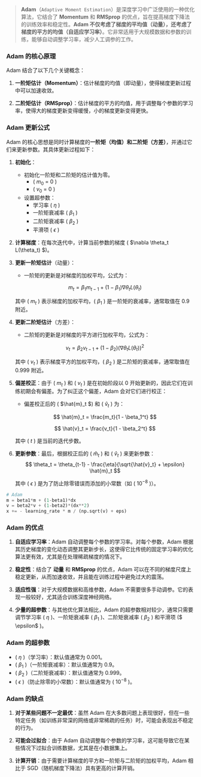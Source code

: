 > **Adam**（`Adaptive Moment Estimation`）是深度学习中广泛使用的一种优化算法，它结合了 **Momentum** 和 **RMSprop** 的优点，旨在提高梯度下降法的训练效率和稳定性。**Adam 不仅考虑了梯度的平均值（动量），还考虑了梯度的平方的均值（自适应学习率）**。它非常适用于大规模数据和参数的训练，能够自动调整学习率，减少人工调参的工作。

### Adam 的核心原理

Adam 结合了以下几个关键概念：

1. **一阶矩估计（Momentum）**：估计梯度的均值（即动量），使得梯度更新过程中可以加速收敛。
   
2. **二阶矩估计（RMSprop）**：估计梯度的平方的均值，用于调整每个参数的学习率，使得大的梯度更新变得缓慢，小的梯度更新变得更快。

### Adam 更新公式

Adam 的核心思想是同时计算梯度的**一阶矩（均值）**和**二阶矩（方差）**，并通过它们来更新参数。其具体更新过程如下：

1. **初始化**：
   - 初始化一阶矩和二阶矩的估计值为零。
     - \( $m_0$ = 0 \)
     - \( $v_0$ = 0 \)
   - 设置超参数：
     - 学习率 \( $\eta$ \)
     - 一阶矩衰减率 \( $\beta_1$ \)
     - 二阶矩衰减率 \( $\beta_2$ \)
     - 平滑项 \( $\epsilon$ \)

2. **计算梯度**：在每次迭代中，计算当前参数的梯度 \( $\nabla \theta_t L(\theta_t) $\)。

3. **更新一阶矩估计**（动量）：
   
   - 一阶矩的更新是对梯度的加权平均，公式为：
   
   $$
   m_t = \beta_1 m_{t-1} + (1 - \beta_1) \nabla \theta_t L(\theta_t)
   $$
   

   
   
   其中 \( $m_t$ \) 表示梯度的加权平均，\( $\beta_1$ \) 是一阶矩的衰减率，通常取值在 0.9 附近。
   
4. **更新二阶矩估计**（方差）：
   - 二阶矩的更新是对梯度的平方进行加权平均，公式为：
   
   $$
   v_t = \beta_2 v_{t-1} + (1 - \beta_2) (\nabla \theta_t L(\theta_t))^2
   $$

   
   
   
   其中 \( $v_t$ \) 表示梯度平方的加权平均，\( $\beta_2$ \) 是二阶矩的衰减率，通常取值在 0.999 附近。
   
5. **偏差校正**：由于 \( $m_t$ \) 和 \( $v_t$ \) 是在初始阶段以 0 开始更新的，因此它们在训练初期会有偏差。为了纠正这个偏差，Adam 会对它们进行校正：

   - 偏差校正后的 \( $\hat{m}_t $\) 和 \( $\hat{v}_t$ \) 为：

   $$
   \hat{m}_t = \frac{m_t}{1 - \beta_1^t}
   $$

   $$
   \hat{v}_t = \frac{v_t}{1 - \beta_2^t}
   $$


   

   其中 \( $t$ \) 是当前的迭代步数。

6. **更新参数**：最后，根据校正后的 \( $\hat{m}_t$ \) 和 \( $\hat{v}_t$ \) 来更新参数：
   $$
   \theta_t = \theta_{t-1} - \frac{\eta}{\sqrt{\hat{v}_t} + \epsilon} \hat{m}_t
   $$
   
   
   
   其中 \( $\epsilon$ \) 是为了防止除零错误而添加的小常数（如 \( $10^{-8}$ \)）。

~~~python
# Adam
m = beta1*m + (1-beta1)*dx
v = beta2*v + (1-beta2)*(dx**2)
x += - learning_rate * m / (np.sqrt(v) + eps)
~~~

### Adam 的优点

1. **自适应学习率**：Adam 自动调整每个参数的学习率。对每个参数，Adam 根据其历史梯度的变化动态调整其更新步长，这使得它比传统的固定学习率的优化算法更有效，尤其是在处理稀疏梯度的情况下。

2. **稳定性**：结合了 **动量** 和 **RMSprop** 的优点，Adam 可以在不同的梯度尺度上稳定更新，从而加速收敛，并且能在训练过程中避免过大的震荡。

3. **适应性强**：对于大规模数据和高维参数，Adam 不需要很多手动调参。它的表现一般较好，尤其适合训练深度神经网络。

4. **少量的超参数**：与其他优化算法相比，Adam 的超参数相对较少，通常只需要调节学习率 \( $\eta$ \)、一阶矩衰减率 \( $\beta_1$ \)、二阶矩衰减率 \( $\beta_2$ \) 和平滑项 \($ \epsilon$ \)。

### Adam 的超参数

- \( $\eta$ \)（学习率）：默认值通常为 0.001。
- \( $\beta_1$ \)（一阶矩衰减率）：默认值通常为 0.9。
- \( $\beta_2$ \)（二阶矩衰减率）：默认值通常为 0.999。
- \( $\epsilon$ \)（防止除零的小常数）：默认值通常为 \( $10^{-8}$ \)。

### Adam 的缺点

1. **对于某些问题不一定最优**：虽然 Adam 在大多数问题上表现很好，但在一些特定任务（如训练非常深的网络或非常稀疏的任务）时，可能会表现出不稳定的行为。

2. **可能会过拟合**：由于 Adam 自动调整每个参数的学习率，这可能导致它在某些情况下过拟合训练数据，尤其是在小数据集上。

3. **计算开销**：由于需要计算梯度的平方和一阶矩与二阶矩的加权平均，Adam 相比于 SGD（随机梯度下降法）具有更高的计算开销。
